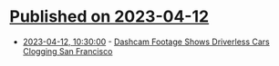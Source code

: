 # [Published on 2023-04-12](index.md)

* [2023-04-12, 10:30:00](https://soylentnews.org/article.pl?sid=23/04/11/1225225&from=rss) - [Dashcam Footage Shows Driverless Cars Clogging San Francisco](https://soylentnews.org/article.pl?sid=23/04/11/1225225&from=rss)
